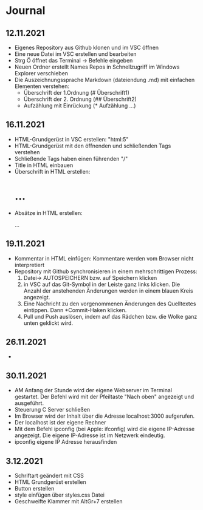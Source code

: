 # Journal

## 12.11.2021
* Eigenes Repository aus Github klonen und im VSC öffnen
* Eine neue Datei im VSC erstellen und bearbeiten 
* Strg Ö öffnet das Terminal -> Befehle eingeben 
* Neuen Ordner erstellt Names Repos in Schnellzugriff im Windows Explorer verschieben
*  Die Auszeichnungssprache Markdown (dateiendung .md) mit einfachen Elementen verstehen:
    * Überschrift der 1.Ordnung (# Überschrift1)
    * Überschrift der 2. Ordnung (## Überschrift2)
    * Aufzählung mit Einrückung (* Aufzählung ...)

## 16.11.2021

* HTML-Grundgerüst in VSC erstellen: "html:5"
* HTML-Grundgerüst mit den öffnenden und schließenden Tags verstehen
* Schließende Tags haben einen führenden "/"
* Title in HTML einbauen 
* Überschrift in HTML erstellen: <h1>...</h1>
* Absätze in HTML erstellen: <p>...</p>

## 19.11.2021 

* Kommentar in HTML einfügen: <!--Ich bin ein Kommentar--> Kommentare 
werden vom Browser nicht interpretiert 
* Repository mit Github synchronisieren in einem mehrschrittigen Prozess:
     1. Datei-> AUTOSPEICHERN bzw. auf Speichern klicken
     2. in VSC auf das Git-Symbol in der Leiste ganz links klicken. Die Anzahl der anstehenden 
     Änderungen werden in einem blauen Kreis angezeigt. 
     3. Eine Nachricht zu den vorgenommenen Änderungen des Quelltextes eintippen. Dann *Commit-Haken klicken. 
     4. Pull und Push auslösen, indem auf das Rädchen bzw. die Wolke 
     ganz unten geklickt wird. 

## 26.11.2021
* 

## 30.11.2021
* AM Anfang der Stunde wird der eigene Webserver im Terminal gestartet. Der Befehl wird 
mit der Pfeiltaste "Nach oben" angezeigt und ausgeführt. 
* Steuerung C Server schließen
* Im Browser wird der Inhalt über die Adresse localhost:3000 aufgerufen. 
* Der localhost ist der eigene Rechner 
* Mit dem Befehl ipconfig (bei Apple: ifconfig) wird die eigene IP-Adresse angezeigt. Die eigene IP-Adresse ist im Netzwerk eindeutig.
* ipconfig eigene IP Adresse herausfinden

## 3.12.2021
* Schriftart geändert mit CSS
* HTML Grundgerüst erstellen 
* Button erstellen 
* style einfügen über styles.css Datei 
* Geschweifte Klammer mit AltGr+7 erstellen
